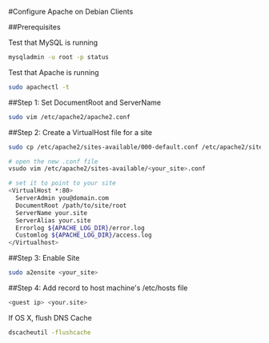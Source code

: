 #Configure Apache on Debian Clients

##Prerequisites

Test that MySQL is running

```bash
mysqladmin -u root -p status
```

Test that Apache is running

```bash
sudo apachectl -t
```

##Step 1: Set DocumentRoot and ServerName

```bash
sudo vim /etc/apache2/apache2.conf
```

##Step 2: Create a VirtualHost file for a site

```bash
sudo cp /etc/apache2/sites-available/000-default.conf /etc/apache2/sites-available/<your_site>.conf

# open the new .conf file
vsudo vim /etc/apache2/sites-available/<your_site>.conf

# set it to point to your site
<VirtualHost *:80>
  ServerAdmin you@domain.com
  DocumentRoot /path/to/site/root
  ServerName your.site
  ServerAlias your.site
  Errorlog ${APACHE_LOG_DIR}/error.log
  Customlog ${APACHE_LOG_DIR}/access.log
</Virtualhost>
```

##Step 3: Enable Site

```bash
sudo a2ensite <your_site>
```

##Step 4: Add record to host machine's /etc/hosts file

```bash
<guest ip> <your.site>
```
If OS X, flush DNS Cache

```bash
dscacheutil -flushcache
```


